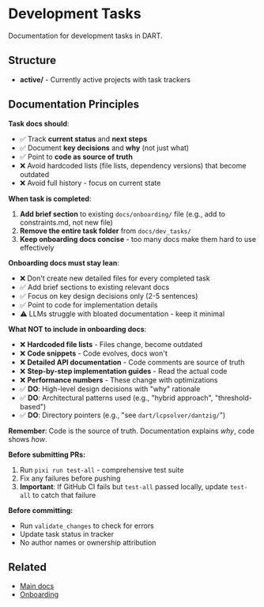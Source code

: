 # Development Tasks

Documentation for development tasks in DART.

## Structure

- **active/** - Currently active projects with task trackers

## Documentation Principles

**Task docs should**:
- ✅ Track **current status** and **next steps**
- ✅ Document **key decisions** and **why** (not just what)
- ✅ Point to **code as source of truth**
- ❌ Avoid hardcoded lists (file lists, dependency versions) that become outdated
- ❌ Avoid full history - focus on current state

**When task is completed**:
1. **Add brief section** to existing `docs/onboarding/` file (e.g., add to constraints.md, not new file)
2. **Remove the entire task folder** from `docs/dev_tasks/`
3. **Keep onboarding docs concise** - too many docs make them hard to use effectively

**Onboarding docs must stay lean**:
- ❌ Don't create new detailed files for every completed task
- ✅ Add brief sections to existing relevant docs
- ✅ Focus on key design decisions only (2-5 sentences)
- ✅ Point to code for implementation details
- ⚠️ LLMs struggle with bloated documentation - keep it minimal

**What NOT to include in onboarding docs**:
- ❌ **Hardcoded file lists** - Files change, become outdated
- ❌ **Code snippets** - Code evolves, docs won't
- ❌ **Detailed API documentation** - Code comments are source of truth
- ❌ **Step-by-step implementation guides** - Read the actual code
- ❌ **Performance numbers** - These change with optimizations
- ✅ **DO**: High-level design decisions with "why" rationale
- ✅ **DO**: Architectural patterns used (e.g., "hybrid approach", "threshold-based")
- ✅ **DO**: Directory pointers (e.g., "see `dart/lcpsolver/dantzig/`")

**Remember**: Code is the source of truth. Documentation explains *why*, code shows *how*.

**Before submitting PRs:**
1. Run `pixi run test-all` - comprehensive test suite
2. Fix any failures before pushing
3. **Important**: If GitHub CI fails but `test-all` passed locally, update `test-all` to catch that failure

**Before committing:**
- Run `validate_changes` to check for errors
- Update task status in tracker
- No author names or ownership attribution

## Related

- [Main docs](../README.md)
- [Onboarding](../onboarding/README.md)
